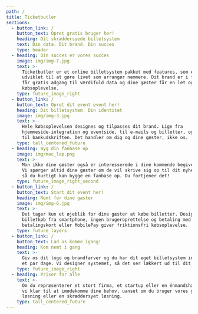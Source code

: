 ```yaml
---
path: /
title: Ticketbutler
sections:
  - button_link: /
    button_text: Opret gratis bruger her!
    heading: Dit skræddersyede billetsystem
    text: Din data. Dit brand. Din succes
    type: header
  - heading: Din succes er vores succes
    image: img/img-7.jpg
    text: >-
      Ticketbutler er et online billetsystem pakket med features, som er
      udviklet til at gøre livet som arrangør nemmere. Dit brand er i fokus, du
      får gratis adgang til værdifuld data og dine gæster får en let og hurtig
      købsoplevelse.
    type: future_image_right
  - button_link: /
    button_text: Opret dit event event her!
    heading: Dit billetsystem. Din identitet
    image: img/img-3.jpg
    text: >-
      Hele købsoplevelsen designes og tilpasses dit brand. Lige fra
      hjemmeside-integration og eventside, til e-mails og billetter, og selv ned
      til bankudskriften. Det handler om dig og dine gæster, ikke os.
    type: tall_centered_future
  - heading: Byg din fanbase op
    image: img/mac_lap.png
    text: >-
      Mon ikke dine gæster også er interesserede i dine kommende begivenheder?
      Vi spørger altid dine gæster om de vil skrive sig op til dit nyhedsbrev,
      så du hurtigt kan bygge en fanbase op. Du fortjener det!
    type: future_image_right_second
  - button_link: /
    button_text: Start dit event her!
    heading: Nemt for dine gæster
    image: img/img-6.jpg
    text: >-
      Det tager kun et øjeblik for dine gæster at købe billetter. Designet til
      billetkøb fra smartphone, ingen brugeroprettelse og betaling med
      betalingskort eller MobilePay giver friktionsfri købsoplevelse.
    type: future_layers
  - button_link: /
    button_text: Lad os komme igang!
    heading: Kom nemt i gang
    text: >-
      Giv os dit logo og brandfarver og du har dit eget billetsystem inden for
      et par dage. Vi designer systemet, så det ser lækkert ud til dit brand.
    type: future_image_right
  - heading: Priser for alle
    text: >-
      Om du repræsenterer et stort firma, et startup eller en énmandshær, står
      vi klar til at imødekomme dine behov, uanset om du bruger vores gratis
      løsning eller en skræddersyet løsning.
    type: tall_centered_future
---
```


